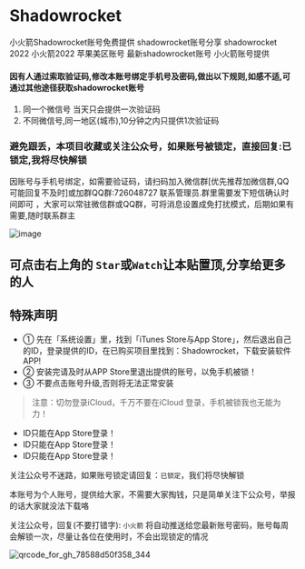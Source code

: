 # Shadowrocket

小火箭Shadowrocket账号免费提供 
shadowrocket账号分享 
shadowrocket 2022 
小火箭2022 
苹果美区账号 
最新shadowrocket账号 
小火箭账号提供

#### 因有人通过索取验证码,修改本账号绑定手机号及密码,做出以下规则,如感不适,可通过其他途径获取shadowrocket账号

1. 同一个微信号 当天只会提供一次验证码
2. 不同微信号,同一地区(城市),10分钟之内只提供1次验证码


### 避免跟丢，本项目收藏或关注公众号，如果账号被锁定，直接回复:已锁定,我将尽快解锁

因账号与手机号绑定，如需要验证码，请扫码加入微信群[优先推荐加微信群,QQ可能回复不及时]或加群QQ群:726048727 联系管理员.群里需要发下短信确认时间即可 ，大家可以常驻微信群或QQ群，可将消息设置成免打扰模式，后期如果有需要,随时联系群主

![image](https://user-images.githubusercontent.com/10216673/160361238-853bbab7-80c1-4746-8184-274c0fada275.png)

## 可点击右上角的 `Star`或`Watch`让本贴置顶,分享给更多的人


## 特殊声明

- ① 先在「系统设置」里，找到「iTunes Store与App Store」，然后退出自己的ID，登录提供的ID，在已购买项目里找到：Shadowrocket，下载安装软件APP!
- ② 安装完请及时从APP Store里退出提供的账号，以免手机被锁！
- ③ 不要点击账号升级,否则将无法正常安装


> 注意：切勿登录iCloud，千万不要在iCloud 登录，手机被锁我也无能为力！


* ID只能在App Store登录！
* ID只能在App Store登录！
* ID只能在App Store登录！


关注公众号不迷路，如果账号锁定请回复：`已锁定`，我们将尽快解锁

本账号为个人账号，提供给大家，不需要大家掏钱，只是简单关注下公众号，举报的话大家就没法下载咯

关注公众号，回复(不要打错字):   `小火箭`  将自动推送给您最新账号密码，账号每周会解锁一次，尽量让各位在使用时，不会出现锁定的情况

![qrcode_for_gh_78588d50f358_344](https://user-images.githubusercontent.com/10216673/160290184-10b0a57a-c27d-4024-98f5-785bfe0c7b8f.jpg)
